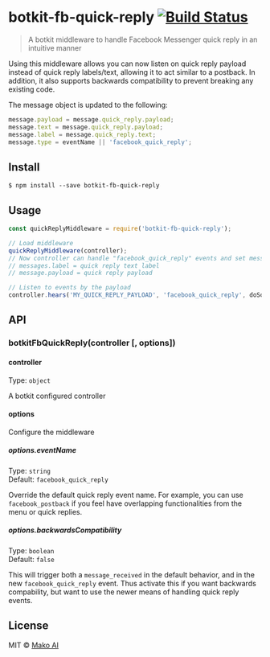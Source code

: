 # botkit-fb-quick-reply [![Build Status](https://travis-ci.com/mako-ai/botkit-fb-quick-reply.svg?branch=master)](https://travis-ci.com/mako-ai/botkit-fb-quick-reply)

> A botkit middleware to handle Facebook Messenger quick reply in an intuitive manner

Using this middleware allows you can now listen on quick reply payload instead of quick reply labels/text, allowing it to act similar to a postback. In addition, it also supports backwards compatibility to prevent breaking any existing code.

The message object is updated to the following:
```js
message.payload = message.quick_reply.payload;
message.text = message.quick_reply.payload;
message.label = message.quick_reply.text;
message.type = eventName || 'facebook_quick_reply';
```

## Install

```
$ npm install --save botkit-fb-quick-reply
```


## Usage

```js
const quickReplyMiddleware = require('botkit-fb-quick-reply');

// Load middleware
quickReplyMiddleware(controller);
// Now controller can handle "facebook_quick_reply" events and set messages accordingly
// messages.label = quick reply text label
// message.payload = quick reply payload

// Listen to events by the payload
controller.hears('MY_QUICK_REPLY_PAYLOAD', 'facebook_quick_reply', doSomething);
```


## API

### botkitFbQuickReply(controller [, options])

#### controller
Type: `object`

A botkit configured controller

#### options
Configure the middleware

##### options.eventName
Type: `string`<br>
Default: `facebook_quick_reply`

Override the default quick reply event name. For example, you can use `facebook_postback` if you feel have overlapping functionalities from the menu or quick replies.

##### options.backwardsCompatibility
Type: `boolean`<br>
Default: `false`

This will trigger both a `message_received` in the default behavior, and in the new `facebook_quick_reply` event. Thus activate this if you want backwards compability, but want to use the newer means of handling quick reply events.

## License

MIT © [Mako AI](https://github.com/mako-ai/botkit-fb-quick-reply)
